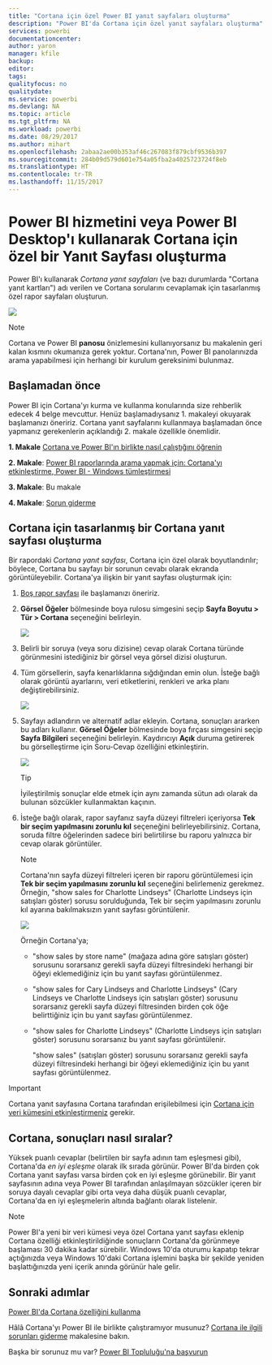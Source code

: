 ```yaml
---
title: "Cortana için özel Power BI yanıt sayfaları oluşturma"
description: "Power BI'da Cortana için özel yanıt sayfaları oluşturma"
services: powerbi
documentationcenter: 
author: yaron
manager: kfile
backup: 
editor: 
tags: 
qualityfocus: no
qualitydate: 
ms.service: powerbi
ms.devlang: NA
ms.topic: article
ms.tgt_pltfrm: NA
ms.workload: powerbi
ms.date: 08/29/2017
ms.author: mihart
ms.openlocfilehash: 2abaa2ae00b353af46c267083f879cbf9536b397
ms.sourcegitcommit: 284b09d579d601e754a05fba2a4025723724f8eb
ms.translationtype: HT
ms.contentlocale: tr-TR
ms.lasthandoff: 11/15/2017
---
```

# <a name="use-power-bi-service-or-power-bi-desktop-to-create-a-custom-answer-page-for-cortana"></a>Power BI hizmetini veya Power BI Desktop'ı kullanarak Cortana için özel bir Yanıt Sayfası oluşturma
Power BI'ı kullanarak *Cortana yanıt sayfaları* (ve bazı durumlarda "Cortana yanıt kartları") adı verilen ve Cortana sorularını cevaplamak için tasarlanmış özel rapor sayfaları oluşturun.

![](media/service-cortana-answer-cards/power-bi-cortana.png)

> [!NOTE]
> Cortana ve Power BI **panosu** önizlemesini kullanıyorsanız bu makalenin geri kalan kısmını okumanıza gerek yoktur. Cortana'nın, Power BI panolarınızda arama yapabilmesi için herhangi bir kurulum gereksinimi bulunmaz.
> 
> 

## <a name="before-you-begin"></a>Başlamadan önce
Power BI için Cortana'yı kurma ve kullanma konularında size rehberlik edecek 4 belge mevcuttur. Henüz başlamadıysanız 1. makaleyi okuyarak başlamanızı öneririz. Cortana yanıt sayfalarını kullanmaya başlamadan önce yapmanız gerekenlerin açıklandığı 2. makale özellikle önemlidir.

**1. Makale** [Cortana ve Power BI'ın birlikte nasıl çalıştığını öğrenin](service-cortana-intro.md)

**2. Makale**: [Power BI raporlarında arama yapmak için: Cortana'yı etkinleştirme, Power BI - Windows tümleştirmesi](service-cortana-enable.md)

**3. Makale**: Bu makale

**4. Makale**: [Sorun giderme](service-cortana-troubleshoot.md)

## <a name="create-a-cortana-answer-page-designed-specifically-for-cortana"></a>Cortana için tasarlanmış bir Cortana yanıt sayfası oluşturma
Bir rapordaki *Cortana yanıt sayfası*, Cortana için özel olarak boyutlandırılır; böylece, Cortana bu sayfayı bir sorunun cevabı olarak ekranda görüntüleyebilir.  Cortana'ya ilişkin bir yanıt sayfası oluşturmak için:

1. [Boş rapor sayfası](power-bi-report-add-page.md) ile başlamanızı öneririz.
2. **Görsel Öğeler** bölmesinde boya rulosu simgesini seçip **Sayfa Boyutu > Tür > Cortana** seçeneğini belirleyin.
   
    ![](media/service-cortana-answer-cards/pbi-cortana-page-size-new.png)
3. Belirli bir soruya (veya soru dizisine) cevap olarak Cortana türünde görünmesini istediğiniz bir görsel veya görsel dizisi oluşturun.
4. Tüm görsellerin, sayfa kenarlıklarına sığdığından emin olun.  İsteğe bağlı olarak görüntü ayarlarını, veri etiketlerini, renkleri ve arka planı değiştirebilirsiniz.  
   
    ![](media/service-cortana-answer-cards/pbi_cortana_modify-new.png)
5. Sayfayı adlandırın ve alternatif adlar ekleyin.  Cortana, sonuçları ararken bu adları kullanır. **Görsel Öğeler** bölmesinde boya fırçası simgesini seçip **Sayfa Bilgileri** seçeneğini belirleyin. Kaydırıcıyı **Açık** duruma getirerek bu görselleştirme için Soru-Cevap özelliğini etkinleştirin.
   
    ![](media/service-cortana-answer-cards/pbi_cortana_names-newer.png)
   
   > [!TIP]
   > İyileştirilmiş sonuçlar elde etmek için aynı zamanda sütun adı olarak da bulunan sözcükler kullanmaktan kaçının.
   > 
   > 
6. İsteğe bağlı olarak, rapor sayfanız sayfa düzeyi filtreleri içeriyorsa **Tek bir seçim yapılmasını zorunlu kıl** seçeneğini belirleyebilirsiniz. Cortana, soruda filtre öğelerinden sadece biri belirtilirse bu raporu yalnızca bir cevap olarak görüntüler.
   
   > [!NOTE]
   > Cortana'nın sayfa düzeyi filtreleri içeren bir raporu görüntülemesi için **Tek bir seçim yapılmasını zorunlu kıl** seçeneğini belirlemeniz gerekmez.  Örneğin, "show sales for Charlotte Lindseys" (Charlotte Lindseys için satışları göster) sorusu sorulduğunda, Tek bir seçim yapılmasını zorunlu kıl ayarına bakılmaksızın yanıt sayfası görüntülenir.
   > 
   > 
   
     ![](media/service-cortana-answer-cards/pbi-cortana-single-selection-new.png)
   
      Örneğin Cortana'ya;
   
   * "show sales by store name" (mağaza adına göre satışları göster) sorusunu sorarsanız gerekli sayfa düzeyi filtresindeki herhangi bir öğeyi eklemediğiniz için bu yanıt sayfası görüntülenmez.
   * "show sales for Cary Lindseys and Charlotte Lindseys" (Cary Lindseys ve Charlotte Lindseys için satışları göster) sorusunu sorarsanız gerekli sayfa düzeyi filtresinden birden çok öğe belirttiğiniz için bu yanıt sayfası görüntülenmez.
   * "show sales for Charlotte Lindseys" (Charlotte Lindseys için satışları göster) sorusunu sorarsanız bu yanıt sayfası görüntülenir.
     
     "show sales" (satışları göster) sorusunu sorarsanız gerekli sayfa düzeyi filtresindeki herhangi bir öğeyi eklemediğiniz için bu yanıt sayfası görüntülenmez.

> [!IMPORTANT]
> Cortana yanıt sayfasına Cortana tarafından erişilebilmesi için [Cortana için veri kümesini etkinleştirmeniz](service-cortana-enable.md) gerekir.
> 
> 

## <a name="how-does-cortana-order-the-results"></a>Cortana, sonuçları nasıl sıralar?
Yüksek puanlı cevaplar (belirtilen bir sayfa adının tam eşleşmesi gibi), Cortana'da *en iyi eşleşme* olarak ilk sırada görünür. Power BI'da birden çok Cortana yanıt sayfası varsa birden çok en iyi eşleşme görünebilir. Bir yanıt sayfasının adına veya Power BI tarafından anlaşılmayan sözcükler içeren bir soruya dayalı cevaplar gibi orta veya daha düşük puanlı cevaplar, Cortana'da en iyi eşleşmelerin altında bağlantı olarak listelenir.

> [!NOTE]
> Power BI'a yeni bir veri kümesi veya özel Cortana yanıt sayfası eklenip Cortana özelliği etkinleştirildiğinde sonuçların Cortana'da görünmeye başlaması 30 dakika kadar sürebilir. Windows 10'da oturumu kapatıp tekrar açtığınızda veya Windows 10'daki Cortana işlemini başka bir şekilde yeniden başlattığınızda yeni içerik anında görünür hale gelir.
> 
> 

## <a name="next-steps"></a>Sonraki adımlar
[Power BI'da Cortana özelliğini kullanma](service-cortana-intro.md)

Hâlâ Cortana'yı Power BI ile birlikte çalıştıramıyor musunuz?  [Cortana ile ilgili sorunları giderme](service-cortana-troubleshoot.md) makalesine bakın.

Başka bir sorunuz mu var? [Power BI Topluluğu'na başvurun](http://community.powerbi.com/)

